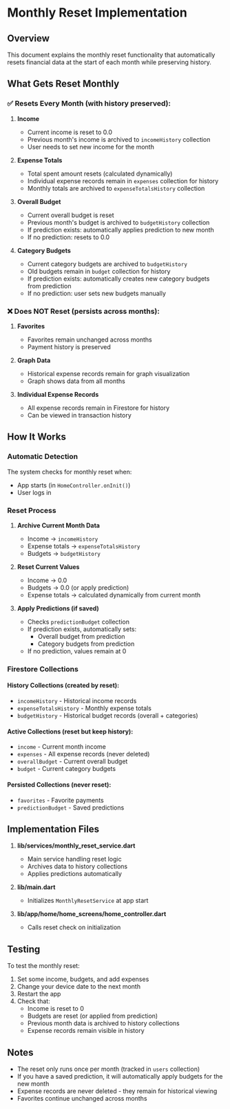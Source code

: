 # Monthly Reset Implementation

## Overview
This document explains the monthly reset functionality that automatically resets financial data at the start of each month while preserving history.

## What Gets Reset Monthly

### ✅ Resets Every Month (with history preserved):

1. **Income**
   - Current income is reset to 0.0
   - Previous month's income is archived to `incomeHistory` collection
   - User needs to set new income for the month

2. **Expense Totals**
   - Total spent amount resets (calculated dynamically)
   - Individual expense records remain in `expenses` collection for history
   - Monthly totals are archived to `expenseTotalsHistory` collection

3. **Overall Budget**
   - Current overall budget is reset
   - Previous month's budget is archived to `budgetHistory` collection
   - If prediction exists: automatically applies prediction to new month
   - If no prediction: resets to 0.0

4. **Category Budgets**
   - Current category budgets are archived to `budgetHistory`
   - Old budgets remain in `budget` collection for history
   - If prediction exists: automatically creates new category budgets from prediction
   - If no prediction: user sets new budgets manually

### ❌ Does NOT Reset (persists across months):

1. **Favorites**
   - Favorites remain unchanged across months
   - Payment history is preserved

2. **Graph Data**
   - Historical expense records remain for graph visualization
   - Graph shows data from all months

3. **Individual Expense Records**
   - All expense records remain in Firestore for history
   - Can be viewed in transaction history

## How It Works

### Automatic Detection
The system checks for monthly reset when:
- App starts (in `HomeController.onInit()`)
- User logs in

### Reset Process
1. **Archive Current Month Data**
   - Income → `incomeHistory`
   - Expense totals → `expenseTotalsHistory`
   - Budgets → `budgetHistory`

2. **Reset Current Values**
   - Income → 0.0
   - Budgets → 0.0 (or apply prediction)
   - Expense totals → calculated dynamically from current month

3. **Apply Predictions (if saved)**
   - Checks `predictionBudget` collection
   - If prediction exists, automatically sets:
     - Overall budget from prediction
     - Category budgets from prediction
   - If no prediction, values remain at 0

### Firestore Collections

#### History Collections (created by reset):
- `incomeHistory` - Historical income records
- `expenseTotalsHistory` - Monthly expense totals
- `budgetHistory` - Historical budget records (overall + categories)

#### Active Collections (reset but keep history):
- `income` - Current month income
- `expenses` - All expense records (never deleted)
- `overallBudget` - Current overall budget
- `budget` - Current category budgets

#### Persisted Collections (never reset):
- `favorites` - Favorite payments
- `predictionBudget` - Saved predictions

## Implementation Files

1. **lib/services/monthly_reset_service.dart**
   - Main service handling reset logic
   - Archives data to history collections
   - Applies predictions automatically

2. **lib/main.dart**
   - Initializes `MonthlyResetService` at app start

3. **lib/app/home/home_screens/home_controller.dart**
   - Calls reset check on initialization

## Testing

To test the monthly reset:
1. Set some income, budgets, and add expenses
2. Change your device date to the next month
3. Restart the app
4. Check that:
   - Income is reset to 0
   - Budgets are reset (or applied from prediction)
   - Previous month data is archived to history collections
   - Expense records remain visible in history

## Notes

- The reset only runs once per month (tracked in `users` collection)
- If you have a saved prediction, it will automatically apply budgets for the new month
- Expense records are never deleted - they remain for historical viewing
- Favorites continue unchanged across months

